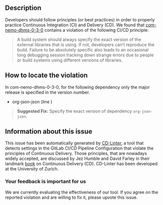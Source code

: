 
## Description
Developers should follow principles (or best practices) in order to properly practice Continuous Integration (CI) and Delivery (CD).
We found that [com-nemo-dhms-0-3-0](https://gitlab.com/mayermic/smartvineyards-dhms/blob/master/.gitlab-ci.yml) contains a violation of the following CI/CD principle:

> A build system should always specify the exact version of the external libraries that is using.
If not, developers can’t reproduce the build. Failure to be absolutely specific also leads to an occasional long debugging session tracking down strange errors due to people or build systems using different versions of libraries.

## How to locate the violation

In com-nemo-dhms-0-3-0, for the following dependency only the major release is specified in the version number.

* org-json-json (line )

> **Suggested Fix:** Specify the exact version of dependency `org-json-json`.

## Information about this issue

This issue has been automatically generated by [CD-Linter](https://gitlab.com/Jancso/configuration-analytics), a tool that detects settings in the GitLab CI/CD Pipeline Configuration that violate the principles of Continuous Delivery. Those principles, that are nowadays widely accepted, are discussed by Jez Humble and David Farley in their landmark [book](https://www.oreilly.com/library/view/continuous-delivery-reliable/9780321670250/) on Continuous Delivery (CD). CD-Linter has been developed at the University of Zurich.

### Your feedback is important for us
We are currently evaluating the effectiveness of our tool. If you agree on the reported violation and are willing to fix it, please upvote this issue.